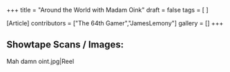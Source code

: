 +++
title = "Around the World with Madam Oink"
draft = false
tags = [ ]

[Article]
contributors = ["The 64th Gamer","JamesLemony"]
gallery = []
+++
## Showtape Scans / Images: ##
<gallery>
Mah damn oint.jpg|Reel
</gallery>